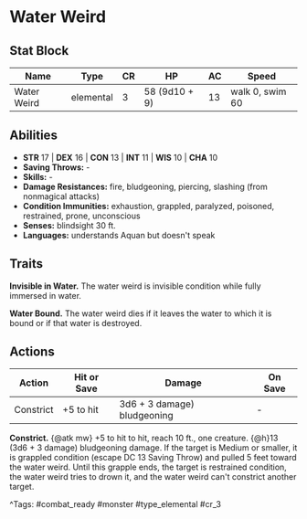 # Water Weird

## Stat Block

| Name | Type | CR | HP | AC | Speed |
|------|------|----|----|----|-------|
| Water Weird | elemental | 3 | 58 (9d10 + 9) | 13 | walk 0, swim 60 |

## Abilities

- **STR** 17 | **DEX** 16 | **CON** 13 | **INT** 11 | **WIS** 10 | **CHA** 10
- **Saving Throws:** -  
- **Skills:** -  
- **Damage Resistances:** fire, bludgeoning, piercing, slashing (from nonmagical attacks)  
- **Condition Immunities:** exhaustion, grappled, paralyzed, poisoned, restrained, prone, unconscious  
- **Senses:** blindsight 30 ft.  
- **Languages:** understands Aquan but doesn't speak

## Traits

**Invisible in Water.** The water weird is invisible condition while fully immersed in water.

**Water Bound.** The water weird dies if it leaves the water to which it is bound or if that water is destroyed.


## Actions

| Action | Hit or Save | Damage | On Save |
|--------|--------------|--------|----------|
| Constrict | +5 to hit | 3d6 + 3 damage) bludgeoning | - |

**Constrict.** {@atk mw} +5 to hit to hit, reach 10 ft., one creature. {@h}13 (3d6 + 3 damage) bludgeoning damage. If the target is Medium or smaller, it is grappled condition (escape DC 13 Saving Throw) and pulled 5 feet toward the water weird. Until this grapple ends, the target is restrained condition, the water weird tries to drown it, and the water weird can't constrict another target.


^Tags: #combat_ready #monster #type_elemental #cr_3